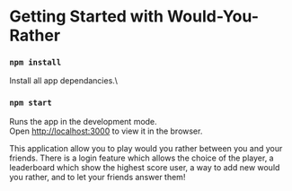 # Getting Started with Would-You-Rather 

### `npm install`

Install all app dependancies.\

### `npm start`

Runs the app in the development mode.\
Open [http://localhost:3000](http://localhost:3000) to view it in the browser.

This application allow you to play would you rather between you and your friends. There is a login feature which allows the choice of the player, a leaderboard which show the highest score user, a way to add new would you rather, and to let your friends answer them!




